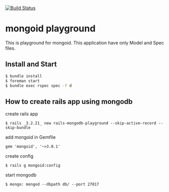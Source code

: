 
[![Build Status](https://travis-ci.org/kashiro/rails-mongodb-playground.svg)](https://travis-ci.org/kashiro/rails-mongodb-playground)

# mongoid playground

This is playground for mongoid.
This application have only Model and Spec files.

## Install and Start

```bash
$ bundle install
$ foreman start
$ bundle exec rspec spec -f d
```

## How to create rails app using mongodb

create rails app
```
$ rails _3.2.21_ new rails-mongodb-playground --skip-active-record --skip-bundle
```

add mongoid in Gemfile
```
gem 'mongoid', '~>3.0.1'
```

create config
```
$ rails g mongoid:config
```

start mongodb
```
$ mongo: mongod --dbpath db/ --port 27017
```
